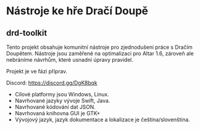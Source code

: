 # Nástroje ke hře Dračí Doupě
## drd-toolkit

Tento projekt obsahuje komunitní nástroje pro zjednodušení práce s Dračím Doupětem. Nástroje jsou zaměřené na optimalizaci pro Altar 1.6, zároveň ale nebráníme návrhům, které usnadní úpravy pravidel.

Projekt je ve fázi příprav. 

Discord: https://discord.gg/DgK8bqk

- Cílové platformy jsou Windows, Linux. 
- Navrhované jazyky vývoje Swift, Java. 
- Navrhované kódování dat JSON.
- Navrhovaná knihovna GUI je GTK+
- Vývojový jazyk, jazyk dokumentace a lokalizace je čeština/slovenština.
